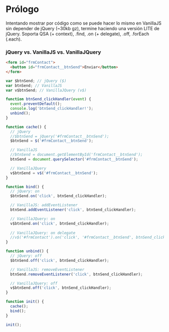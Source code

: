 # Prólogo

Intentando mostrar por código como se puede hacer lo mismo en VanillaJS sin depender de jQuery (~30kb gz), termine haciendo una versión LITE de jQuery.
Soporta QSA (+ context), .find, .on (+ delegate), .off, .forEach (.each).

### jQuery vs. VanillaJS vs. VanillaJQuery

```html
<form id="frmContact">
  <button id="frmContact__btnSend">Enviar</button>
</form>
```

```javascript
var $btnSend; // jQuery ($)
var btnSend; // VanillaJS
var v$btnSend; // VanillaJQuery (v$)

function btnSend_clickHandler(event) {
  event.preventDefault();
  console.log('btnSend_clickHandler!');
  unbind();
}

function cache() {
  // jQuery
  //$btnSend = jQuery('#frmContact__btnSend');
  $btnSend = $('#frmContact__btnSend');

  // VanillaJS
  //btnSend = document.getElementById('frmContact__btnSend');
  btnSend = document.querySelector('#frmContact__btnSend');

  // VanillaJQuery
  v$btnSend = v$('#frmContact__btnSend');
}

function bind() {
  // jQuery: on
  $btnSend.on('click', btnSend_clickHandler);

  // VanillaJS: addEventListener
  btnSend.addEventListener('click', btnSend_clickHandler);

  // VanillaJQuery: on
  v$btnSend.on('click', btnSend_clickHandler);
  
  // VanillaJQuery: on delegate
  //v$('#frmContact').on('click', '#frmContact__btnSend', btnSend_clickHandler);
}

function unbind() {
  // jQuery: off
  $btnSend.off('click', btnSend_clickHandler);

  // VanillaJS: removeEventListener
  btnSend.removeEventListener('click', btnSend_clickHandler);

  // VanillaJQuery: off
  v$btnSend.off('click', btnSend_clickHandler);
}

function init() {
  cache();
  bind();
}

init();
```
